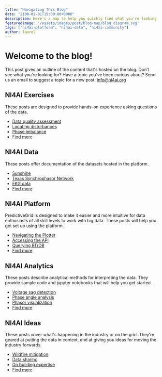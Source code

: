 ```yaml
---
title: "Navigating This Blog"
date: "2100-01-01T15:00:00+0000"
description: Here's a map to help you quickly find what you're looking for on the NI4AI blog.
featuredImage: '/assets/images/post/blog-map/blog_diagram.svg'
tags: ["ni4ai-platform", "ni4ai-data", "ni4ai-community"]
author: laurel
---
```


# Welcome to the blog!
This post gives an outline of the content that's hosted on the blog.
Don’t see what you’re looking for? Have a topic you've been curious about? Send us an email to suggest a topic for a new post. [info@ni4ai.org](info@ni4ai.org)

## NI4AI Exercises

These posts are designed to provide hands-on experience asking questions of the data.
- [Data quality assessment](https://blog.ni4ai.org/post/2020-10-19-data-quality/)
- [Locating disturbances](https://blog.ni4ai.org/post/2020-10-19-locating-disturbances/)
- [Phase imbalance](https://blog.ni4ai.org/post/2020-10-19-phase-imbalance/)
- [Find more](https://blog.ni4ai.org/tags/conversations/)

## NI4AI Data

These posts offer documentation of the datasets hosted in the platform.
- [Sunshine](https://blog.ni4ai.org/tags/sunshine-data)
- [Texas Synchrophasor Network](https://blog.ni4ai.org/post/2020-10-11-texas-pmus/)
- [EKG data](https://blog.ni4ai.org/tags/ekg-data)
- [Find more](https://blog.ni4ai.org/tags/ni4ai-data/)

<!-- ## NI4AI Events
These posts describe events we’re participating in that are geared at training analysts, recruiting people to solve problems for the industry, or providing thought leadership around data sharing and analytics. You’ll find video recordings for any events that are available online.
- [CIGRE Academy on PMU Fundamentals]()
- [CIGRE Academy on Intro to AI]()
- [Kevin Jones' NASPI webinar]()
- [Panel on data sharing and collaboration]()
 -->

## NI4AI Platform
PredictiveGrid is designed to make it easier and more intuitive for data enthusiasts of all skill levels to work with big data.
These posts will help you get set up using the platform.
- [Navigating the Plotter](https://blog.ni4ai.org/post/2020-07-27-blog-demo-1/)
- [Accessing the API](https://blog.ni4ai.org/post/2020-07-29-demo-2/)
- [Querying BTrDB](https://blog.ni4ai.org/post/2019-12-12-btrdb-explained/)
- [Find more](https://blog.ni4ai.org/tags/set-up/)

## NI4AI Analytics

These posts describe analytical methods for interpreting the data. They provide sample code and jupyter notebooks that will help you get started.
- [Voltage sag detection](https://blog.ni4ai.org/post/2020-04-15-voltage-sags/)
- [Phase angle analysis](https://blog.ni4ai.org/post/2020-07-29-what-is-the-angle-part-2/)
- [Phasor visualization](https://blog.ni4ai.org/post/2020-04-25-visualizing-phasor-timeseries/)
- [Find more](https://blog.ni4ai.org/tags/visualization/)

## NI4AI Ideas

These posts cover what's happening in the industry or on the grid. They're geared at putting the data in context, and at giving you ideas for moving the industry forwards.
- [Wildfire mitigation](https://blog.ni4ai.org/post/2020-07-29-fire-season/)
- [Data sharing](https://blog.ni4ai.org/post/2020-07-29-whos-in/)
- [On building expertise](https://blog.ni4ai.org/post/2020-07-31-expertise-for-expert/)
- [Find more](https://blog.ni4ai.org/tags/do-it-yourself)



[link_to_image]: https://viewer.diagrams.net/?highlight=0000ff&edit=_blank&layers=1&nav=1&title=Blog%20Map%20Diagram.drawio#R7V1bd5s6Fv41WTPzgJe4w6Nzcdo5TU%2FOJG2n8yZs2abFxgU5ifvrRwLJBgE2trk5hzy0ZksIJD5t7Yv21pV6s3i7D%2BBq%2FuBPkHelgMnblXp7pSiWrpJ%2FKWETEzRbiwmzwJ3EJHlHeHJ%2FI0YEjLp2JyhMVcS%2B72F3lSaO%2FeUSjXGKBoPAf01Xm%2Fpe%2BqkrOEMZwtMYelnqN3eC54wqG%2Fau4ANyZ3P2aEsx4wIHjn%2FOAn%2B9ZM%2B7UtRR9BcXLyBvi3U0nMOJ%2F5ogqXdX6k3g%2Bzj%2BtXi7QR4dWj5s8X2jgtLtewdoicvccINnzvO%2F750b%2Bddi9uXPz9MPeCTJpsX6GeINHxI0ISPELv0Az%2F2Zv4Te3Y56HXUb0YZlcrWr88n3V4z4A2G8YZ8brrFPSHO88Fgpeedg819yIYEBUGxO%2BU4oYGDIKifcUpiB7dWGXYU48H%2BiG9%2Fzg%2BiVVYAsYFnbEv4laTtT1%2FMSNR2AVGTwFh9R4C4QRgFrODuoHJMwmCG8dyRNBgw6fIl72de4Rz55ULAhFQLkQey%2BpAEIGY5n23rbWx99l7yNAtiU2yKKzTjTBOkmQn8djBG7K4kIsSEt3ZChCA3Fnc40NAwCuElUW9EKYfkX1tNIJT%2FiFvlVYrB2pAjNxyFbbxXZIA1qvQFIF6I3RsT%2B0QLlgW7VAvRzYWXIjcDKZAzzBXprxFm%2FgLM0il7nLkZPKxh9gVeyiqYRU%2FQ104hY%2Bku07xO%2FoACjt72fg5WqpjBu%2FPo1sf5x2jy59IHiL5gY9ZMG1brwQRV5qd6FQTUvfVCt9KBqptzcoMqmph8ev%2BSKwjq%2BG1LK13%2BsFyuhQmJEt0IhrepBB3nXW7FSGM%2BQcGY8pBKvQBu5tA9sSZnwGmMPhqE7jomsSsHqlbvKZdYjZaRfmzf565G%2FxCO4cD36nT4g7wVhdwxZAXuWbLDrZJOqpum3tEkCOXc5I1S97DJGPo%2BdXbFk09CqXpyOAIzRA%2BbiAMN5SiuAKcGhe8B0DDAGaBEwJeSkHjAdAww3kbUCmDxtxfAw63kKOcavtc8LpDAaoyGpQPr9tiskv2b0%2F88fteFHUnrt%2BTOipBlwQYXFpROu4kpeXHkUPyW%2B5zzp8yhg5gikB%2FXoLZxKgcfOgofZ%2F9Rr6LmzJUU8gQu1LcU3sn7LGXTBYMxaNcnVituknraVlGrkac3WU%2FK0alG7REai1nMkatHGdBoa%2BUw4A42ylYdG3gqkrx2gaaqFOcbUmDykL6qMHALYwdLVoDvwgxkhYEgBPIpI0gRiGNUTn3AbFYBbFI4Dd4VdfxkmUA7FF7ks5CNLNzSlLPK1Y5CfRro4D5pCPgG1gHy9LPKNapCfp0uejVn0c8YQK8L17o97ita4LAelnYbjFFjIkhuGI2gQjrLWMhrzFNWz0Riul%2BHcXaICSD6x4h6XncWlaqVwqehaw7js9eEEWmTDtiMYnqje7ANgGm9bp9XWg1XOaVUIOUFjrlwByvcI6Up6lde5E%2F%2BAZ%2FQE5xDBaq%2BKt4LVkqq4kePPJFSlPVVcL%2BE47AHTNcC0aB3mb1SxzvC28iARw4IwV8%2BtRh9%2FJlAIXEj7A5cT8u%2BQwGFDPmNYqCBfnDRIETypBK8dVZpFc5FuljYXVSMO8slX0QRY%2BSHB24haNCWgSECTPDIPYCAt6KbGUPLJ0Ly46DV3XjwHZNLQ4VXAp%2Bgu8iPaDFlgBuo0dA3NcVAT9p6moGqKW8wah6qSgeoDWvjRO95Np%2B7YRRE%2FJTi6JR0Gf63JWKAtdpygCkumAHBZkRwcTBzpV%2FwwaYXlXGw%2FkmWfPO5jgUFTMO2DU0nVdUzLdEzZ27GCnvVztMk5yvfnbfedWTlbpGqcoVnfw7c5xP8II%2BlkRkEwKsJsDdPTlFQgvZIXkNxQwnMkwegdLn96mpJiZzsmEehgqfuzlE9Is%2BsTsrY9d7aw567hWarVofOM%2FSUZgRAyt11tas9N%2BjnvRdMZAcsEegPI74qmo4Cmxcdq3YNbhizbkixLwJA8woXXcIYkx11OyNiFUrgOXtAmdzJ8YpWpvMqqXyBqpzqc6lZX%2BHUVApSAUlluGqX9%2FtY8rtice%2BbImKJCzAmWT7bmCpZPBq1WLJ95fsBq5VM%2FlNzlvp0%2BT3MYRPaenvG1zfgyhsim%2BV7v6muF753HvyoPxz0CMMW7bqswHMgSeiOzDbshkqZ%2BwK5ymdl%2FUDxW1MpBqlLrNYIBM2Q%2F%2BAHq%2BVv7%2FE1pW7Az8zyNPYOrX7B7c3Ek1w0Ufvmdd5D83ol19GJzlZDxqtysU4qb2u1xU7NaNyDfrYiwtF7VaAz6TD2J4EsYedrfiylIViB03rMpyAJp%2B6dq2gM7%2BdcoX856FSszCyX8g3xLyCR3Ngwdf02nAZ5Tg9Bj4P%2BgeXguD7qGPDbos9%2Ft7l27IM9KU2DNC%2B45RoiQmxYiTt%2B8pgyH141ICCIbPCv1y24pFUKglRYX92odPllTzwQt%2FALH43BMFKMw1oVi7jZ83Dohdz7fu7cVgUVcrSORCxxxxqWxubrcljIQdhccEdtYEfs7N1tIz%2F5OZ39ckZKTWtSA61T5etR5LLPFNCNmtdFbIss0JVol5pv5%2B8U%2Bwxd3BnGScT4GaOKOaUfvad5HQiDdnvrBogPMshcURUFR2OPReJxXmcxUPa%2Bsi1fW600s4JdGW%2FwS%2Fp7d%2FniwJ6r68Mf%2FJpvnj%2FDLfVEavyrlzqkbIClEMPTz3YzfXG9C61A7vIsjfkprFqcU2Amk%2FxRCaf%2FVkvRpZ1HWLdt8ZjbeRH%2FVcFEx5V%2FDm4YKcG31pvxu%2BSrrDnrVxMVc1dNNlE0HrGYbGghNFSQEvjo%2BfrYIvVlTPzc%2FsoRDnZYcu8X9KuBxpsDjZLtRSbEIJXlm8Z7HvV8eZ%2BiywJpOTHku4jnTUEUpz02Q%2F5yqclMXTYy%2Fjwn%2Bjqes6qBetVOlvl8l3PTnJNE4oMXUPQFV0StqnzgBVcFMm0nVXL%2BIUaPDQZMUXXpxwzVZvn8TBEmrOdH%2FAgmT5TlkAZ85quDX3R1XUWSWoO89Rq2QoudEO62b1fb5IDocKlW1FqgLTtcm46WKIN4nLu9UGiWlkjxKB%2FhZ03qmAU5cAjQxDlhsqP4loEYHiibJZAnwPUyDrcJ4q1lOjAHhUmPmQPkaVya%2FnmAnAq16xh5JKsLhE42GqxcBt6a4GLYfzJQctBzPFzD4SYWXAIVrD%2BcDOCuJ7MSV60QjHYBzn3hBOPCn0ZDuIiT3ITWXkAyt9oyNwBzosmrJBICaYfMcHdssPpZogS4rZBh8wzpvSm5cyOjT%2FbUrhIOBbmkpQfyAFH7ciZCHswcekD5rN5rKYGBYmq0S3k7%2FT%2BecNjTl5LmlawPeaPS%2FICdZzc40Cxy5lhw6%2BREUoXr%2FyY%2FF0mga86XZcAF%2BeAhCe%2BbBo09qFI1%2BjVjDLXAkB%2F774KJ6m8F54qDFAfK%2Bv0ztVnpB0N9mRWxM6LHzplwqmG68He2dSqlOo78kqUTQnbbvIBiHE76E1LJyA8OUzdwR62ci885SUUviKsfAUqUFQzaElTnnTFK%2Bjzmp9u3SK5yZ8PrcrUi9N7L2gCB%2BIpNwYllruzXJs%2FOifXvUXAJqmsoYRGOq%2F3TiMFQQfb%2F41pEb5RqP01rQNj13%2BTMuOukMMCUBTMf5sna%2FPkBk4TvN%2Fevzr9Hvr9szltNY7qxl892fXyMewg3qM3SSywQM85lZEWbOtX32HO78SDEh5QYPHDsrVCyPLe7lG%2FWrBEQpSE0JTcls6i1r9pFN41BT1ekXBUfa527eOUNxlCtSHAGygGWV4cHHLbVFw9C6tfFYE5Cmp1MccfN4VSagAwO158DR%2BBvvNEk5pYbmqqvkWwPa8h7ls4T%2BauTpr3wrmBgNVK%2FCWoTR2qK1DcFQYeQs1ErOQs0PiDtuoQ58HyeRRfo%2Fj87uIMT%2FAw%3D%3D
